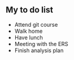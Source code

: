 ## My to do list

+ Attend git course
+ Walk home 
+ Have lunch 
+ Meeting with the ERS
+ Finish analysis plan
